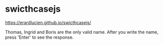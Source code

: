 # swicthcasejs

https://erardlucien.github.io/swicthcasejs/

Thomas, Ingrid and Boris are the only valid name.
After you write the name, press 'Enter' to see the response.
